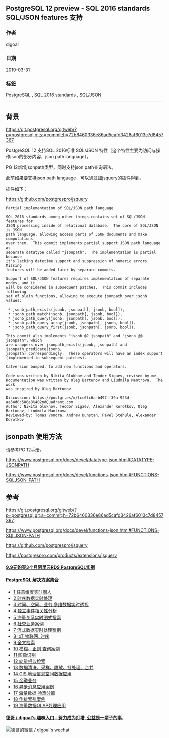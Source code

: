 ## PostgreSQL 12 preview - SQL 2016 standards SQL/JSON features 支持    
                                                                  
### 作者                                                                  
digoal                                                                  
                                                                  
### 日期                                                                  
2019-03-31                                                                  
                                                                  
### 标签                                                                  
PostgreSQL , SQL 2016 standards , SQL/JSON    
                                                                  
----                                                                  
                                                                  
## 背景      
https://git.postgresql.org/gitweb/?p=postgresql.git;a=commit;h=72b6460336e86ad5cafd3426af6013c7d8457367    
    
PostgreSQL 12 支持SQL 2016标准 SQL/JSON 特性（这个特性主要为访问与操作json的部分内容，json path language）。  
  
PG 12新增jsonpath类型，同时支持json path查询语法。  
    
此前如果要支持json path language，可以通过加jsquery的插件得到。  
  
插件如下：  
  
https://github.com/postgrespro/jsquery  
    
```    
Partial implementation of SQL/JSON path language    
    
SQL 2016 standards among other things contains set of SQL/JSON features for    
JSON processing inside of relational database.  The core of SQL/JSON is JSON    
path language, allowing access parts of JSON documents and make computations    
over them.  This commit implements partial support JSON path language as    
separate datatype called "jsonpath".  The implementation is partial because    
it's lacking datetime support and suppression of numeric errors.  Missing    
features will be added later by separate commits.    
    
Support of SQL/JSON features requires implementation of separate nodes, and it    
will be considered in subsequent patches.  This commit includes following    
set of plain functions, allowing to execute jsonpath over jsonb values:    
    
 * jsonb_path_exists(jsonb, jsonpath[, jsonb, bool]),    
 * jsonb_path_match(jsonb, jsonpath[, jsonb, bool]),    
 * jsonb_path_query(jsonb, jsonpath[, jsonb, bool]),    
 * jsonb_path_query_array(jsonb, jsonpath[, jsonb, bool]).    
 * jsonb_path_query_first(jsonb, jsonpath[, jsonb, bool]).    
    
This commit also implements "jsonb @? jsonpath" and "jsonb @@ jsonpath", which    
are wrappers over jsonpath_exists(jsonb, jsonpath) and jsonpath_predicate(jsonb,    
jsonpath) correspondingly.  These operators will have an index support    
(implemented in subsequent patches).    
    
Catversion bumped, to add new functions and operators.    
    
Code was written by Nikita Glukhov and Teodor Sigaev, revised by me.    
Documentation was written by Oleg Bartunov and Liudmila Mantrova.  The work    
was inspired by Oleg Bartunov.    
    
Discussion: https://postgr.es/m/fcc6fc6a-b497-f39a-923d-aa34d0c588e8%402ndQuadrant.com    
Author: Nikita Glukhov, Teodor Sigaev, Alexander Korotkov, Oleg Bartunov, Liudmila Mantrova    
Reviewed-by: Tomas Vondra, Andrew Dunstan, Pavel Stehule, Alexander Korotkov    
```    
  
## jsonpath 使用方法  
请参考PG 12手册。  
  
https://www.postgresql.org/docs/devel/datatype-json.html#DATATYPE-JSONPATH  
  
https://www.postgresql.org/docs/devel/functions-json.html#FUNCTIONS-SQLJSON-PATH  
     
## 参考    
https://git.postgresql.org/gitweb/?p=postgresql.git;a=commit;h=72b6460336e86ad5cafd3426af6013c7d8457367    
    
https://www.postgresql.org/docs/devel/functions-json.html#FUNCTIONS-SQLJSON-PATH     
    
https://github.com/postgrespro/jsquery  
  
https://postgrespro.com/products/extensions/jsquery  
    
  
  
  
  
  
  
  
  
  
  
  
  
  
  
  
  
  
  
  
  
  
  
  
  
  
  
  
  
  
  
  
  
  
  
  
  
  
  
  
  
  
#### [9.9元购买3个月阿里云RDS PostgreSQL实例](https://www.aliyun.com/database/postgresqlactivity "57258f76c37864c6e6d23383d05714ea")
  
  
#### [PostgreSQL 解决方案集合](https://yq.aliyun.com/topic/118 "40cff096e9ed7122c512b35d8561d9c8")
- [1 任意维度实时圈人](https://yq.aliyun.com/topic/118 "40cff096e9ed7122c512b35d8561d9c8")
- [2 时序数据实时处理](https://yq.aliyun.com/topic/118 "40cff096e9ed7122c512b35d8561d9c8")
- [3 时间、空间、业务 多维数据实时透视](https://yq.aliyun.com/topic/118 "40cff096e9ed7122c512b35d8561d9c8")
- [4 独立事件相关性分析](https://yq.aliyun.com/topic/118 "40cff096e9ed7122c512b35d8561d9c8")
- [5 海量关系实时图式搜索](https://yq.aliyun.com/topic/118 "40cff096e9ed7122c512b35d8561d9c8")
- [6 社交业务案例](https://yq.aliyun.com/topic/118 "40cff096e9ed7122c512b35d8561d9c8")
- [7 流式数据实时处理案例](https://yq.aliyun.com/topic/118 "40cff096e9ed7122c512b35d8561d9c8")
- [8 IoT 物联网, 时序](https://yq.aliyun.com/topic/118 "40cff096e9ed7122c512b35d8561d9c8")
- [9 全文检索](https://yq.aliyun.com/topic/118 "40cff096e9ed7122c512b35d8561d9c8")
- [10 模糊、正则 查询案例](https://yq.aliyun.com/topic/118 "40cff096e9ed7122c512b35d8561d9c8")
- [11 图像识别](https://yq.aliyun.com/topic/118 "40cff096e9ed7122c512b35d8561d9c8")
- [12 向量相似检索](https://yq.aliyun.com/topic/118 "40cff096e9ed7122c512b35d8561d9c8")
- [13 数据清洗、采样、脱敏、批处理、合并](https://yq.aliyun.com/topic/118 "40cff096e9ed7122c512b35d8561d9c8")
- [14 GIS 地理信息空间数据应用](https://yq.aliyun.com/topic/118 "40cff096e9ed7122c512b35d8561d9c8")
- [15 金融业务](https://yq.aliyun.com/topic/118 "40cff096e9ed7122c512b35d8561d9c8")
- [16 异步消息应用案例](https://yq.aliyun.com/topic/118 "40cff096e9ed7122c512b35d8561d9c8")
- [17 海量数据 冷热分离](https://yq.aliyun.com/topic/118 "40cff096e9ed7122c512b35d8561d9c8")
- [18 倒排索引案例](https://yq.aliyun.com/topic/118 "40cff096e9ed7122c512b35d8561d9c8")
- [19 海量数据OLAP处理应用](https://yq.aliyun.com/topic/118 "40cff096e9ed7122c512b35d8561d9c8")
  
  
#### [德哥 / digoal's 趣味入口 - 努力成为灯塔, 公益是一辈子的事.](https://github.com/digoal/blog/blob/master/README.md "22709685feb7cab07d30f30387f0a9ae")
  
  
![德哥的微信 / digoal's wechat](../pic/digoal_weixin.jpg "f7ad92eeba24523fd47a6e1a0e691b59")
  
